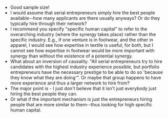 * Good sample size!
* I would assume that serial entrepreneurs simply hire the best people available--how many applicants are there usually anyways? Or do they typically hire through their network?
* I recommend you specify "specific human capital" to refer to the overarching industry (where the synergy takes place) rather than the specific industry. E.g., if one venture is in footwear, and the other in apparel, I would see how expertise in textile is useful, for both, but I cannot see how expertise in footwear would be more important with synergy than without the existence of a potential synergy.
* What about an inversion of causality. "All serial entrepreneurs try to hire candidates with the highest industry experience possible, but portfolio entrepreneurs have the necessary prestige to be able to do so 'because they know what they are doing'". Or maybe that group happens to have more experience and thus a larger network to hire from?
* The major point is - I just don't believe that it isn't just everybody just hiring the best people they can.
* Or what if the important mechanism is just the entrepreneurs hiring people that are more similar to them--thus looking for high specific human capital.